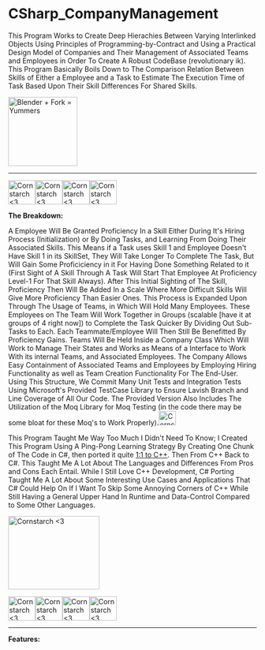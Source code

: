 # CSharp_CompanyManagement
This Program Works to Create Deep Hierachies Between Varying Interlinked Objects Using Principles of Programming-by-Contract and Using a Practical Design Model of Companies and Their Management of Associated Teams and Employees in Order To Create A Robust CodeBase (revolutionary ik).
This Program Basically Boils Down to The Comparison Relation Between Skills of Either a Employee and a Task to Estimate The Execution Time of Task
Based Upon Their Skill Differences For Shared Skills. 

<img src="https://media.giphy.com/media/heIX5HfWgEYlW/giphy.gif" alt="Blender + Fork = Yummers" width="140" height="140">

----------------------------------------------------------------------------

<img src="https://github.com/Kingerthanu/CSharp_CompanyManagement/assets/76754592/8129338e-56f7-4fcd-8187-b6d59a96830f" alt="Cornstarch <3" width="55" height="49"><img src="https://github.com/Kingerthanu/CSharp_CompanyManagement/assets/76754592/8129338e-56f7-4fcd-8187-b6d59a96830f" alt="Cornstarch <3" width="55" height="49"><img src="https://github.com/Kingerthanu/CSharp_CompanyManagement/assets/76754592/8129338e-56f7-4fcd-8187-b6d59a96830f" alt="Cornstarch <3" width="55" height="49"><img src="https://github.com/Kingerthanu/CSharp_CompanyManagement/assets/76754592/8129338e-56f7-4fcd-8187-b6d59a96830f" alt="Cornstarch <3" width="55" height="49">


**The Breakdown:**

A Employee Will Be Granted Proficiency In a Skill Either During It's Hiring Process (Initialization)
or By Doing Tasks, and Learning From Doing Their Associated Skills. This Means if a Task uses Skill 1 and Employee Doesn't Have Skill 1 in its SkillSet,
They Will Take Longer To Complete The Task, But Will Gain Some Proficiciency in it For Having Done Something Related to it (First Sight of A Skill Through
A Task Will Start That Employee At Proficiency Level-1 For That Skill Always). After This Initial Sighting of The Skill, Proficiency Then Will Be Added In a Scale
Where More Difficult Skills Will Give More Proficiency Than Easier Ones. This Process is Expanded Upon Through The Usage of Teams, in Which Will Hold Many Employees.
These Employees on The Team Will Work Together in Groups (scalable [have it at groups of 4 right now]) to Complete the Task Quicker By Dividing Out Sub-Tasks to Each. Each
Teammate/Employee Will Then Still Be Benefitted By Proficiency Gains.
Teams Will Be Held Inside a Company Class Which Will Work to Manage Their States and Works as Means of a Interface to Work With its internal Teams, and Associated Employees.
The Company Allows Easy Containment of Associated Teams and Employees by Employing Hiring Functionality as well as Team Creation Functionality For The End-User.
Using This Structure, We Commit Many Unit Tests and Integration Tests Using Microsoft's Provided TestCase Library to Ensure Lavish Branch and Line Coverage of All Our Code.
The Provided Version Also Includes The Utilization of the Moq Library for Moq Testing (in the code there may be some bloat for these Moq's to Work Properly).<img src="https://github.com/Kingerthanu/CSharp_CompanyManagement/assets/76754592/257846bd-0909-485a-a086-a17ad5902a18" alt="Cornstarch <3" width="35" height="29">


This Program Taught Me Way Too Much I Didn't Need To Know; I Created This Program Using A Ping-Pong Learning Strategy By Creating One Chunk of The Code in C#, then ported it quite <a href="https://github.com/Kingerthanu/CPP_Dynamic_CompanyManagement">1:1 to C++</a>. Then From C++ Back to C#. This Taught Me A Lot About The Languages and Differences From Pros and Cons Each Entail. While I Still Love C++ Development, C# Porting Taught Me A Lot About Some Interesting Use Cases and Applications That C# Could Help On
If I Want To Skip Some Annoying Corners of C++ While Still Having a General Upper Hand In Runtime and Data-Control Compared to Some Other Languages. 

<img src="https://github.com/Kingerthanu/CSharp_CompanyManagement/assets/76754592/f4438ddb-2039-4391-8f08-e488995e1658" alt="Cornstarch <3" width="185" height="149">


<img src="https://github.com/Kingerthanu/CSharp_CompanyManagement/assets/76754592/e74c93ac-7dec-4bf0-ab32-9deeca82cfdc" alt="Cornstarch <3" width="55" height="49"><img src="https://github.com/Kingerthanu/CSharp_CompanyManagement/assets/76754592/e74c93ac-7dec-4bf0-ab32-9deeca82cfdc" alt="Cornstarch <3" width="55" height="49"><img src="https://github.com/Kingerthanu/CSharp_CompanyManagement/assets/76754592/e74c93ac-7dec-4bf0-ab32-9deeca82cfdc" alt="Cornstarch <3" width="55" height="49"><img src="https://github.com/Kingerthanu/CSharp_CompanyManagement/assets/76754592/e74c93ac-7dec-4bf0-ab32-9deeca82cfdc" alt="Cornstarch <3" width="55" height="49">

----------------------------------------------------------------------------

**Features:**


